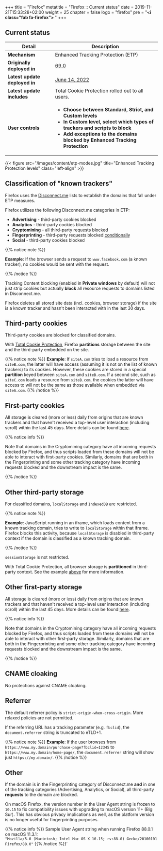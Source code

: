 +++
title = "Firefox"
metatitle = "Firefox :: Current status"
date = 2019-11-21T15:33:28+02:00
weight = 25
chapter = false
logo = "firefox"
pre = "<b><i class=\"fab fa-firefox\"></i> </b>"
+++
## Current status

| Detail                          | Description                                                  |
| ----------------------------- | ------------------------------------------------------------ |
| **Mechanism**                 | Enhanced Tracking Protection (ETP)                                    |
| **Originally deployed in**    | [69.0](https://www.mozilla.org/en-US/firefox/69.0/releasenotes/)                                                     |
| **Latest update deployed in** | [June 14, 2022](https://blog.mozilla.org/en/products/firefox/firefox-rolls-out-total-cookie-protection-by-default-to-all-users-worldwide/) |
| **Latest update includes** | Total Cookie Protection rolled out to all users. |
| **User controls**             | <ul><li>**Choose between Standard, Strict, and Custom levels**</li><li>**In Custom level, select which types of trackers and scripts to block**</li><li>**Add exceptions to the domains blocked by Enhanced Tracking Protection**</li><ul> |

{{< figure src="/images/content/etp-modes.jpg" title="Enhanced Tracking Protection levels" class="left-align" >}}

## Classification of "known trackers"

Firefox uses the [Disconnect.me](https://disconnect.me/trackerprotection) lists to establish the domains that fall under ETP measures.

Firefox utilizes the following Disconnect.me categories in ETP:

* **Advertising** - third-party cookies blocked
* **Analytics** - third-party cookies blocked
* **Cryptomining** - all third-party requests blocked
* **Fingerprinting** - third-party requests blocked [conditionally](#other)
* **Social** - third-party cookies blocked

{{% notice note %}}

**Example**: If the browser sends a request to `www.facebook.com` (a known tracker), no cookies would be sent with the request.

{{% /notice %}}

Tracking Content blocking (enabled in **Private windows** by default) will not just strip cookies but actually **block** all resource requests to domains listed in Disconnect.me.

Firefox deletes all stored site data (incl. cookies, browser storage) if the site is a known tracker and hasn't been interacted with in the last 30 days.

## Third-party cookies

Third-party cookies are blocked for classified domains.

With [Total Cookie Protection](https://blog.mozilla.org/en/products/firefox/firefox-rolls-out-total-cookie-protection-by-default-to-all-users-worldwide/), Firefox **partitions** storage between the site and the third-party embedded on the site.

{{% notice note %}}
**Example**: If `siteA.com` tries to load a resource from `siteB.com`, the latter will have access (assuming it is not on the list of known trackers) to its cookies. However, these cookies are stored in a special **partition** keyed between `siteA.com` and `siteB.com`. If a second site, such as `siteC.com` loads a resource from `siteB.com`, the cookies the latter will have access to will not be the same as those available when embedded via `siteA.com`.
{{% /notice %}}

## First-party cookies

All storage is cleared (more or less) daily from origins that are known trackers and that haven't received a top-level user interaction (including scroll) within the last 45 days. More details can be found [here](https://developer.mozilla.org/en-US/docs/Mozilla/Firefox/Privacy/Redirect_tracking_protection).

{{% notice info %}}

Note that domains in the Cryptomining category have all incoming requests blocked by Firefox, and thus scripts loaded from these domains will not be able to interact with first-party cookies. Similarly, domains that are both in the Fingerprinting and some other tracking category have incoming requests blocked and the downstream impact is the same.

{{% /notice %}}

## Other third-party storage

For classified domains, `localStorage` and `IndexedDB` are restricted.

{{% notice note %}}

**Example**: JavaScript running in an iframe, which loads content from a known tracking domain, tries to write to `localStorage` within that iframe. Firefox blocks this activity, because `localStorage` is disabled in third-party context if the domain is classified as a known tracking domain.

{{% /notice %}}

`sessionStorage` is not restricted.

With Total Cookie Protection, all browser storage is **partitioned** in third-party context. See the example [above](#third-party-cookies) for more information.

## Other first-party storage

All storage is cleared (more or less) daily from origins that are known trackers and that haven't received a top-level user interaction (including scroll) within the last 45 days. More details can be found [here](https://developer.mozilla.org/en-US/docs/Mozilla/Firefox/Privacy/Redirect_tracking_protection).

{{% notice info %}}

Note that domains in the Cryptomining category have all incoming requests blocked by Firefox, and thus scripts loaded from these domains will not be able to interact with other first-party storage. Similarly, domains that are both in the Fingerprinting and some other tracking category have incoming requests blocked and the downstream impact is the same.

{{% /notice %}}

## CNAME cloaking

No protections against CNAME cloaking.

## Referrer

The default referrer policy is `strict-origin-when-cross-origin`. More relaxed policies are not permitted.

If the referring URL has a tracking parameter (e.g. `fbclid`), the `document.referrer` string is truncated to eTLD+1.

{{% notice note %}}
**Example**: If the user browses from `https://www.my.domain/purchase-page?fbclid=12345` to `https://www.my.domain/home-page/`, the `document.referrer` string will show just `https://my.domain/`.
{{% /notice %}}

## Other

If the domain is in the Fingerprinting category of Disconnect.me **and** in one of the tracking categories (Advertising, Analytics, or Social), all third-party **requests** to the domain are blocked.

On macOS Firefox, the version number in the User Agent string is frozen to `10.15` to fix compatibility issues with upgrading to macOS version 11+ (Big Sur). This has obvious privacy implications as well, as the platform version is no longer useful for fingerprinting purposes.

{{% notice info %}}
Sample User Agent string when running Firefox 88.0.1 on macOS 11.3.1:<br/>
`"Mozilla/5.0 (Macintosh; Intel Mac OS X 10.15; rv:88.0) Gecko/20100101 Firefox/88.0"`
{{% /notice %}}´
